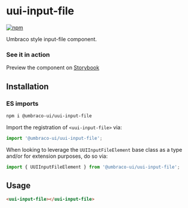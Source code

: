 # uui-input-file

[![npm](https://img.shields.io/npm/v/@umbraco-ui/uui-input-file?logoColor=%231B264F)](https://www.npmjs.com/package/@umbraco-ui/uui-input-file)

Umbraco style input-file component.

### See it in action

Preview the component on [Storybook](https://uui.umbraco.com/?path=/docs/uui-input-file--docs)

## Installation

### ES imports

```zsh
npm i @umbraco-ui/uui-input-file
```

Import the registration of `<uui-input-file>` via:

```javascript
import '@umbraco-ui/uui-input-file';
```

When looking to leverage the `UUIInputFileElement` base class as a type and/or for extension purposes, do so via:

```javascript
import { UUIInputFileElement } from '@umbraco-ui/uui-input-file';
```

## Usage

```html
<uui-input-file></uui-input-file>
```
